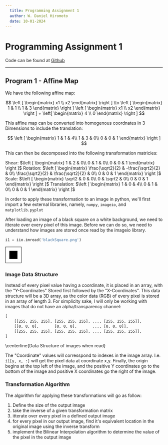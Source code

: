 ```yaml
---
  title: Programming Assignment 1
  author: W. Daniel Hiromoto
  date: 10-01-2024
---
```


# Programming Assignment 1
Code can be found at [Github](https://github.com/xTechon/CV_prog1/tree/main)

----------------------------------------------
## Program 1 - Affine Map

We have the following affine map:

$$
    \left [
    \begin{matrix}
        x1 \\ x2
    \end{matrix}
    \right ]
    \to
    \left [
    \begin{matrix}
        1 & 1 \\
        1 & 3
    \end{matrix}
    \right ]
    \left [
    \begin{matrix}
        x1 \\ x2
    \end{matrix}
    \right ]
    +
    \left[
    \begin{matrix}
        4 \\ 0      
    \end{matrix}
    \right ]
$$

This affine map can be converted into homogenous coordnates in 3 Dimensions to include the translation:

$$
    \left [
    \begin{matrix}
        1 & 1 & 4\\
        1 & 3 & 0\\
        0 & 0 & 1
    \end{matrix}
    \right ]
$$

This can then be decomposed into the following transformation matricies:

Shear: $\left [
    \begin{matrix}
        1 & 2 & 0\\
        0 & 1 & 0\\
        0 & 0 & 1
    \end{matrix}
    \right ]$
Rotation: $\left [
    \begin{matrix}
        \frac{\sqrt2}{2} & -\frac{\sqrt2}{2} & 0\\
        \frac{\sqrt2}{2} & \frac{\sqrt2}{2} & 0\\
        0 & 0 & 1
    \end{matrix}
    \right ]$
Scale: $\left [
    \begin{matrix}
        \sqrt2 & 0 & 0\\
        0 & \sqrt2 & 0\\
        0 & 0 & 1
    \end{matrix}
    \right ]$
Translation: $\left [
    \begin{matrix}
        1 & 0 & 4\\
        0 & 1 & 0\\
        0 & 0 & 1
    \end{matrix}
    \right ]$

In order to apply these transformation to an image in python, we'll first import a few external libraries, namely, `numpy`, `imageio`, and `matplotlib.pyplot`

After loading an image of a black square on a white background, we need to itterate over every pixel of this image. Before we can do so, we need to understand how images are stored once read by the imageio library.

```python       
i1 = iio.imread('blackSquare.png')
```

![50 x 50 Black Square on White Background](Q1/blackSquareBorder.png "Black Square")

### Image Data Structure

Instead of every pixel value having a coordinate, it is placed in an array, with the "Y-Coordinates" Stored first followed by the "X-Coordinates". This data structure will be a 3D array, as the color data (RGB) of every pixel is stored in an array of length 3. For simplicity sake, I will only be working with images that do not have an alpha/transparency channel:
```
[
    [[255, 255, 255], [255, 255, 255], ..., [255, 255, 255]],
    [[0, 0, 0],       [0, 0, 0],       ..., [0, 0, 0]],
    [[255, 255, 255], [255, 255, 255], ..., [255, 255, 255]],
]
```
\centerline{Data Structure of images when read}

The "Coordinate" values will corresspond to indexes in the image array. I.e. `i1[y, x, :]` will get the pixel data at coordinate x,y. Finally, the origin begins at the top left of the image, and the positive Y coordinates go to the bottom of the image and positive X coordinates go the right of the image.

### Transformation Algorithm

The algorithm for applying these transformations will go as follow:

1. Define the size of the output image
2. take the inverse of a given transformation matrix
3. itterate over every pixel in a defined output image
4. for every pixel in our output image, find it's equivalent location in the original image using the inverse transform
5. implement the Bilinear Interpolation algorithm to determine the value of the pixel in the output image
